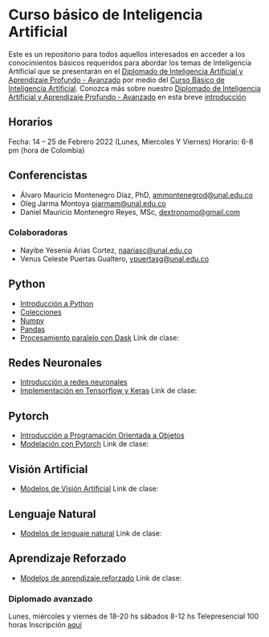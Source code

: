 # Curso básico de Inteligencia Artificial


Este es un repositorio para todos aquellos interesados en acceder a los conocimientos básicos requeridos para abordar los temas de Inteligencia Artificial que se presentarán en el [Diplomado de Inteligencia Artificial y Aprendizaje Profundo - Avanzado](https://aprendizajeprofundo.co/) por medio del [Curso Básico de Inteligencia Artificial](https://aprendizajeprofundo.co/ai-basico/). 
Conozca más sobre nuestro [Diplomado de Inteligencia Artificial y Aprendizaje Profundo - Avanzado](https://www.youtube.com/watch?v=NeuhB3peBC8&t=2s) en esta breve [introducción](https://www.youtube.com/watch?v=NeuhB3peBC8&t=102s) 
## Horarios
Fecha: 14 – 25 de Febrero 2022 (Lunes, Miercoles Y Viernes) 
Horario: 6-8 pm (hora de Colombia)

## Conferencistas
- Álvaro Mauricio Montenegro Díaz, PhD, ammontenegrod@unal.edu.co
- Oleg Jarma Montoya ojarmam@unal.edu.co
- Daniel Mauricio Montenegro Reyes, MSc, dextronomo@gmail.com 
### Colaboradoras
- Nayibe Yesenia Arias Cortez, naariasc@unal.edu.co
- Venus Celeste Puertas Gualtero, vpuertasg@unal.edu.co
## Python
  - [Introducción a Python]()
  - [Colecciones]()
  - [Numpy]() 
  - [Pandas]()
  - [Procesamiento paralelo con Dask]()
	Link de clase:

## Redes Neuronales
  - [Introducción a redes neuronales]()
  - [Implementación en Tensorflow y Keras]()
	Link de clase:

## Pytorch

  - [Introducción a Programación Orientada a Objetos]()
  - [Modelación con Pytorch]()
	Link de clase:

  ## Visión Artificial

  - [Modelos de Visión Artificial]()
	Link de clase:

## Lenguaje Natural
  - [Modelos de lenguaje natural]()
	Link de clase:


## Aprendizaje Reforzado
  - [Modelos de aprendizaje reforzado]()
	Link de clase:

### Diplomado avanzado 
Lunes, miércoles y viernes de 18-20 hs sábados 8-12 hs Telepresencial 100 horas Inscripción [aquí]([http://ciencias.bogota.unal.edu.co/index.php?id=2074](http://ciencias.bogota.unal.edu.co/index.php?id=2074))




